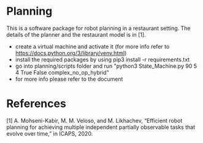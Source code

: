 # Planning

This is a software package for robot planning in a restaurant setting. The details of the planner and the restaurant model is in [1].

- create a virtual machine and activate it (for more info refer to https://docs.python.org/3/library/venv.html)
- install the required packages by using pip3 install -r requirements.txt
- go into planning/scripts folder and run "python3 State_Machine.py 90 5 4 True False complex_no_op_hybrid"
- for more info please refer to the document

# References

[1] A. Mohseni-Kabir, M. M. Veloso, and M. Likhachev, “Efficient robot planning for achieving multiple independent partially observable tasks that evolve over time,” in ICAPS, 2020.


